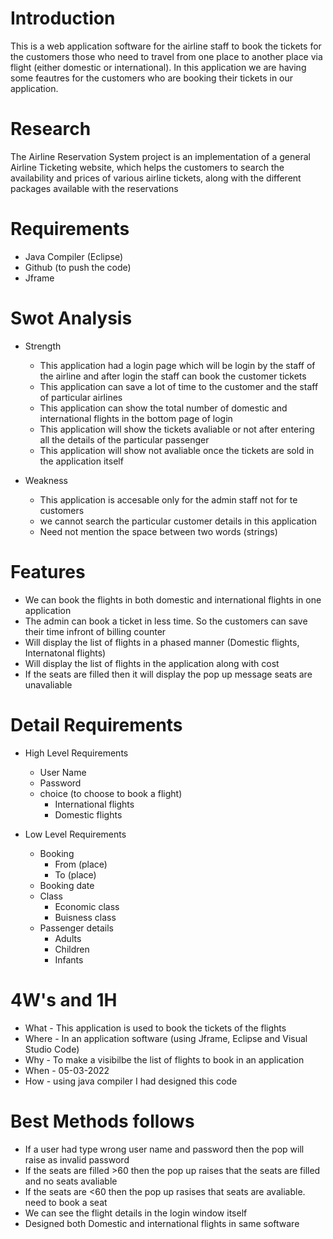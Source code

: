 # Introduction
This is a web application software for the airline staff to book the tickets for the customers those who need to travel from one place to another place via flight (either domestic or international). In this application we are having some feautres for the customers who are booking their tickets in our application.


# Research
The Airline Reservation System project is an implementation of a general Airline Ticketing website, which helps the customers to search the availability and prices of various airline tickets, along with the different packages available with the reservations


# Requirements 
 * Java Compiler (Eclipse)
 * Github (to push the code)
 * Jframe 


# Swot Analysis
 * Strength 
    * This application had a login page which will be login by the staff of the airline and after login the staff can book the customer tickets 
    * This application can save a lot of time to the customer and the staff of particular airlines 
    * This application can show the total number of domestic and international flights in the bottom page of login
    * This application will show the tickets avaliable or not after entering all the details of the particular passenger 
    * This application will show not avaliable once the tickets are sold in the application itself 

 * Weakness 
    * This application is accesable only for the admin staff not for te customers 
    * we cannot search the particular customer details in this application
    * Need not mention the space between two words (strings)


# Features
 * We can book the flights in both domestic and international flights in one application
 * The admin can book a ticket in less time. So the customers can save their time infront of billing counter
 * Will display the list of flights in a phased manner (Domestic flights, Internatonal flights)
 * Will display the list of flights in the application along with cost 
 * If the seats are filled then it will display the pop up message seats are unavaliable 

# Detail Requirements 
 * High Level Requirements 
    * User Name 
    * Password
    * choice (to choose to book a flight)
      * International flights 
      * Domestic flights  

 * Low Level Requirements 
      * Booking 
        * From (place) 
        * To (place)
      * Booking date
      * Class 
          * Economic class 
          * Buisness class
      * Passenger details 
         * Adults 
         * Children 
         * Infants 
      

#  4W's and 1H 
  * What - This application is used to book the tickets of the flights  
  * Where - In an application software (using Jframe, Eclipse and Visual Studio Code)
  * Why - To make a visibilbe the list of flights to book in an application
  * When - 05-03-2022
  * How - using java compiler I had designed this code
         
# Best Methods follows
 * If a user had type wrong user name and password then the pop will raise as invalid password 
 * If the seats are filled >60 then the pop up raises that the seats are filled and no seats avaliable
 * If the seats are <60 then the pop up rasises that seats are avaliable. need to book a seat
 * We can see the flight details in the login window itself 
 * Designed both Domestic and international flights in same software
